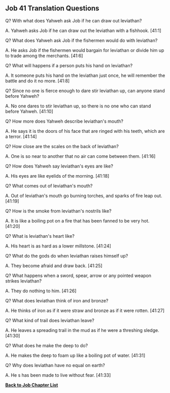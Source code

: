 ## Job 41 Translation Questions ##

Q? With what does Yahweh ask Job if he can draw out leviathan?

A. Yahweh asks Job if he can draw out the leviathan with a fishhook. [41:1]

Q? What does Yahweh ask Job if the fishermen would do with leviathan?

A. He asks Job if the fishermen would bargain for leviathan or divide him up to trade among the merchants. [41:6]

Q? What will happens if a person puts his hand on leviathan?

A. It someone puts his hand on the leviathan just once, he will remember the battle and do it no more. [41:8]

Q? Since no one is fierce enough to dare stir leviathan up, can anyone stand before Yahweh?

A. No one dares to stir leviathan up, so there is no one who can stand before Yahweh. [41:10]

Q? How more does Yahweh describe leviathan's mouth?

A. He says it is the doors of his face that are ringed with his teeth, which are a terror. [41:14]

Q? How close are the scales on the back of leviathan?

A. One is so near to another that no air can come between them. [41:16]

Q? How does Yahweh say leviathan's eyes are like?

A. His eyes are like eyelids of the morning. [41:18]

Q? What comes out of leviathan's mouth?

A. Out of leviathan's mouth go burning torches, and sparks of fire leap out. [41:19]

Q? How is the smoke from leviathan's nostrils like?

A. It is like a boiling pot on a fire that has been fanned to be very hot. [41:20]

Q? What is leviathan's heart like?

A. His heart is as hard as a lower millstone. [41:24]

Q? What do the gods do when leviathan raises himself up?

A. They become afraid and draw back. [41:25]

Q? What happens when a sword, spear, arrow or any pointed weapon strikes leviathan?

A. They do nothing to him. [41:26]

Q? What does leviathan think of iron and bronze?

A. He thinks of iron as if it were straw and bronze as if it were rotten. [41:27]

Q? What kind of trail does leviathan leave?

A. He leaves a spreading trail in the mud as if he were a threshing sledge. [41:30]

Q? What does he make the deep to do?

A. He makes the deep to foam up like a boiling pot of water. [41:31]

Q? Why does leviathan have no equal on earth?

A. He s has been made to live without fear. [41:33]

__[Back to Job Chapter List](./)__

